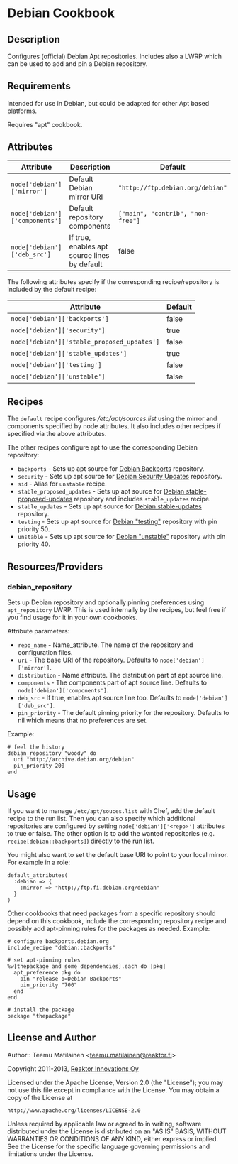 Debian Cookbook
===============

Description
-----------

Configures (official) Debian Apt repositories. Includes also a LWRP which
can be used to add and pin a Debian repository.

Requirements
------------

Intended for use in Debian, but could be adapted for other Apt based platforms.

Requires "apt" cookbook.

Attributes
----------

Attribute                      | Description                    | Default
-------------------------------|--------------------------------|----------
`node['debian']['mirror']`     | Default Debian mirror URI      | `"http://ftp.debian.org/debian"`
`node['debian']['components']` | Default repository components  | `["main", "contrib", "non-free"]`
`node['debian']['deb_src']`    | If true, enables apt source lines by default | false

The following attributes specify if the corresponding recipe/repository is
included by the default recipe:

Attribute                                   | Default
--------------------------------------------|--------
`node['debian']['backports']`               | false
`node['debian']['security']`                | true
`node['debian']['stable_proposed_updates']` | false
`node['debian']['stable_updates']`          | true
`node['debian']['testing']`                 | false
`node['debian']['unstable']`                | false

Recipes
-------

The `default` recipe configures _/etc/apt/sources.list_ using the mirror and
components specified by node attributes. It also includes other recipes if
specified via the above attributes.

The other recipes configure apt to use the corresponding Debian repository:

  * `backports` - Sets up apt source for [Debian
    Backports](http://backports.debian.org/) repository.
  * `security` - Sets up apt source for [Debian Security
    Updates](http://www.debian.org/security/) repository.
  * `sid` - Alias for `unstable` recipe.
  * `stable_proposed_updates` - Sets up apt source for [Debian
    stable-proposed-updates](http://wiki.debian.org/StableProposedUpdates)
    repository and includes `stable_updates` recipe.
  * `stable_updates` - Sets up apt source for [Debian
    stable-updates](http://wiki.debian.org/StableUpdates) repository.
  * `testing` - Sets up apt source for [Debian
    "testing"](http://www.debian.org/releases/testing/) repository with pin
    priority 50.
  * `unstable` - Sets up apt source for [Debian
    "unstable"](http://www.debian.org/releases/unstable/) repository with pin
    priority 40.

Resources/Providers
-------------------

### debian_repository

Sets up Debian repository and optionally pinning preferences using
`apt_repository` LWRP. This is used internally by the recipes, but feel free
if you find usage for it in your own cookbooks.

Attribute parameters:

  * `repo_name` - Name_attribute. The name of the repository and configuration
    files.
  * `uri` - The base URI of the repository. Defaults to `node['debian']['mirror']`.
  * `distribution` - Name attribute. The distribution part of apt source line.
  * `components` - The components part of apt source line. Defaults to
    `node['debian']['components']`.
  * `deb_src` - If true, enables apt source line too. Defaults to
    `node['debian']['deb_src']`.
  * `pin_priority` - The default pinning priority for the repository. Defaults
    to nil which means that no preferences are set.

Example:

    # feel the history
    debian_repository "woody" do
      uri "http://archive.debian.org/debian"
      pin_priority 200
    end

Usage
-----

If you want to manage `/etc/apt/souces.list` with Chef, add the default recipe
to the run list. Then you can also specify which additional repositories are
configured by setting `node['debian']['<repo>']` attributes to true or false.
The other option is to add the wanted repositories (e.g.
`recipe[debian::backports]`) directly to the run list.

You might also want to set the default base URI to point to your local mirror.
For example in a role:

    default_attributes(
      :debian => {
        :mirror => "http://ftp.fi.debian.org/debian"
      }
    )

Other cookbooks that need packages from a specific repository should depend on
this cookbook, include the corresponding repository recipe and possibly add
apt-pinning rules for the packages as needed. Example:

    # configure backports.debian.org
    include_recipe "debian::backports"

    # set apt-pinning rules
    %w[thepackage and some dependencies].each do |pkg|
      apt_preference pkg do
        pin "release o=Debian Backports"
        pin_priority "700"
      end
    end

    # install the package
    package "thepackage"

License and Author
------------------

Author:: Teemu Matilainen <<teemu.matilainen@reaktor.fi>>

Copyright 2011-2013, [Reaktor Innovations Oy](http://reaktor.fi/en)

Licensed under the Apache License, Version 2.0 (the "License");
you may not use this file except in compliance with the License.
You may obtain a copy of the License at

    http://www.apache.org/licenses/LICENSE-2.0

Unless required by applicable law or agreed to in writing, software
distributed under the License is distributed on an "AS IS" BASIS,
WITHOUT WARRANTIES OR CONDITIONS OF ANY KIND, either express or implied.
See the License for the specific language governing permissions and
limitations under the License.
